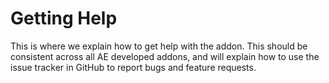 # Getting Help

This is where we explain how to get help with the addon. This should be consistent across all AE developed addons, and will explain how to use the issue tracker in GitHub to report bugs and feature requests.